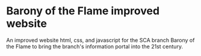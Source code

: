 # Barony of the Flame improved website
An improved website html, css, and javascript 
for the SCA branch Barony of the Flame to bring
the branch's information portal into the 21st
century.
